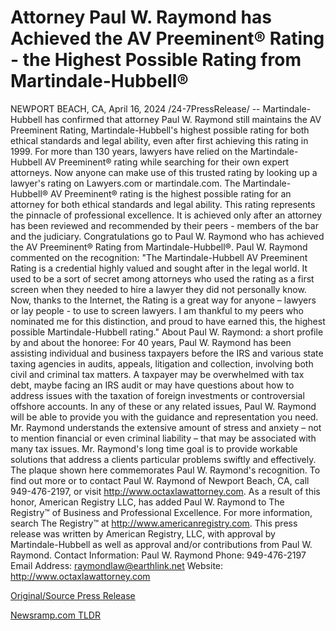 # Attorney Paul W. Raymond has Achieved the AV Preeminent® Rating - the Highest Possible Rating from Martindale-Hubbell®

NEWPORT BEACH, CA, April 16, 2024 /24-7PressRelease/ -- Martindale-Hubbell has confirmed that attorney Paul W. Raymond still maintains the AV Preeminent Rating, Martindale-Hubbell's highest possible rating for both ethical standards and legal ability, even after first achieving this rating in 1999.  For more than 130 years, lawyers have relied on the Martindale-Hubbell AV Preeminent® rating while searching for their own expert attorneys. Now anyone can make use of this trusted rating by looking up a lawyer's rating on Lawyers.com or martindale.com. The Martindale-Hubbell® AV Preeminent® rating is the highest possible rating for an attorney for both ethical standards and legal ability. This rating represents the pinnacle of professional excellence. It is achieved only after an attorney has been reviewed and recommended by their peers - members of the bar and the judiciary. Congratulations go to Paul W. Raymond who has achieved the AV Preeminent® Rating from Martindale-Hubbell®.  Paul W. Raymond commented on the recognition: "The Martindale-Hubbell AV Preeminent Rating is a credential highly valued and sought after in the legal world. It used to be a sort of secret among attorneys who used the rating as a first screen when they needed to hire a lawyer they did not personally know. Now, thanks to the Internet, the Rating is a great way for anyone – lawyers or lay people - to use to screen lawyers. I am thankful to my peers who nominated me for this distinction, and proud to have earned this, the highest possible Martindale-Hubbell rating."  About Paul W. Raymond: a short profile by and about the honoree:  For 40 years, Paul W. Raymond has been assisting individual and business taxpayers before the IRS and various state taxing agencies in audits, appeals, litigation and collection, involving both civil and criminal tax matters. A taxpayer may be overwhelmed with tax debt, maybe facing an IRS audit or may have questions about how to address issues with the taxation of foreign investments or controversial offshore accounts. In any of these or any related issues, Paul W. Raymond will be able to provide you with the guidance and representation you need. Mr. Raymond understands the extensive amount of stress and anxiety – not to mention financial or even criminal liability – that may be associated with many tax issues. Mr. Raymond's long time goal is to provide workable solutions that address a clients particular problems swiftly and effectively.  The plaque shown here commemorates Paul W. Raymond's recognition.  To find out more or to contact Paul W. Raymond of Newport Beach, CA, call 949-476-2197, or visit http://www.octaxlawattorney.com.  As a result of this honor, American Registry LLC, has added Paul W. Raymond to The Registry™ of Business and Professional Excellence. For more information, search The Registry™ at http://www.americanregistry.com.  This press release was written by American Registry, LLC, with approval by Martindale-Hubbell as well as approval and/or contributions from Paul W. Raymond. Contact Information: Paul W. Raymond  Phone: 949-476-2197  Email Address: raymondlaw@earthlink.net  Website: http://www.octaxlawattorney.com 

[Original/Source Press Release](https://www.24-7pressrelease.com/press-release/510064/attorney-paul-w-raymond-has-achieved-the-av-preeminent-rating-the-highest-possible-rating-from-martindale-hubbell) 

[Newsramp.com TLDR](https://newsramp.com/None) 